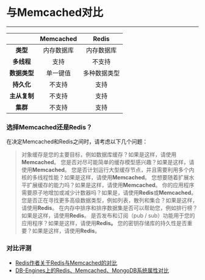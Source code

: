 # 与**Memcached对比**

---

|  | Memcached | Redis |
| :---: | :---: | :---: |
| **类型** | 内存数据库 | 内存数据库 |
| **多线程** | 支持 | 不支持 |
| **数据类型** | 单一键值 | 多种数据类型 |
| **持久化** | 不支持 | 支持 |
| **主从复制** | 不支持 | 支持 |
| **集群** | 不支持 | 支持 |

### 选择Memcached还是Redis？

在决定Memcached和Redis之间时，请考虑以下几个问题：

  > 对象缓存是您的主要目标，例如数据库缓存？如果是这样，请使用**Memcached**。
  > 您是否对尽可能简单的缓存模型感兴趣？如果是这样，请使用**Memcached**。
  > 您是否计划运行大型缓存节点，并且需要利用多个内核的多线程性能？如果是这样，请使用**Memcached**。
  > 您想要随着扩展水平扩展缓存的能力吗？如果是这样，请使用**Memcached**。
  > 你的应用程序需要原子地增加或减少计数器吗？如果是，请使用**Redis**或**Memcached**。
  > 您是否正在寻找更多高级数据类型，例如列表，散列和集合？如果是这样，请使用**Redis**。
  > 在内存中排序和排序数据集是否可以帮助您，例如排行榜？如果是这样，请使用**Redis**。
  > 是否发布和订阅（pub / sub）功能用于您的应用程序？如果是这样，请使用**Redis。**
  > 您的密钥存储库的持久性是否重要？如果是这样，请使用**Redis**。

### 对比评测

* [Redis作者关于Redis与Memcached的对比](http://antirez.com/news/94)
* [DB-Engines上的Redis、Memcached、MongoDB系统属性对比](http://db-engines.com/en/system/Memcached%3BMongoDB%3BRedis)




